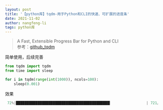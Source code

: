 ```yaml
---
layout: post
title: '【python库】tqdm-用于Python和CLI的快速、可扩展的进度条'
date: 2021-11-02
author: nangfeng-li
tags: python库
---
```


> A Fast, Extensible Progress Bar for Python and CLI <br>
> 参考：[github_tqdm](https://github.com/tqdm/tqdm)

简单使用，后续完善
```python
from tqdm import tqdm
from time import sleep

for i in tqdm(range(int(1000)), ncols=100):
    sleep(0.001)
```

效果

```python
 72%|███████████████████████████████████████████▎                | 721/1000 [00:11<00:04, 63.21it/s]
```